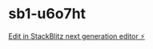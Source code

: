 # sb1-u6o7ht

[Edit in StackBlitz next generation editor ⚡️](https://stackblitz.com/~/github.com/viswanth05/sb1-u6o7ht)